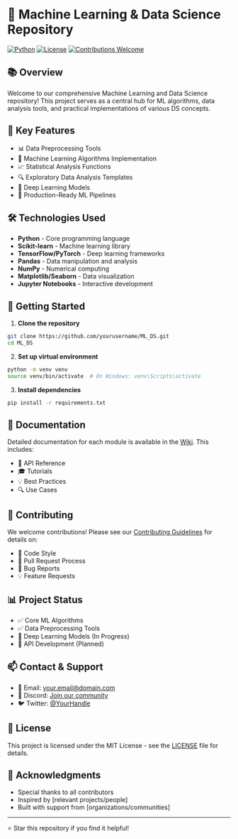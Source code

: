 # 🤖 Machine Learning & Data Science Repository 

[![Python](https://img.shields.io/badge/Python-3.7%2B-blue)](https://www.python.org/)
[![License](https://img.shields.io/badge/License-MIT-green.svg)](LICENSE)
[![Contributions Welcome](https://img.shields.io/badge/Contributions-Welcome-brightgreen.svg?style=flat)](CONTRIBUTING.md)

## 📚 Overview

Welcome to our comprehensive Machine Learning and Data Science repository! This project serves as a central hub for ML algorithms, data analysis tools, and practical implementations of various DS concepts.

## 🎯 Key Features

- 📊 Data Preprocessing Tools
- 🧮 Machine Learning Algorithms Implementation
- 📈 Statistical Analysis Functions
- 🔍 Exploratory Data Analysis Templates
- 🤖 Deep Learning Models
- 📱 Production-Ready ML Pipelines

## 🛠️ Technologies Used

- **Python** - Core programming language
- **Scikit-learn** - Machine learning library
- **TensorFlow/PyTorch** - Deep learning frameworks
- **Pandas** - Data manipulation and analysis
- **NumPy** - Numerical computing
- **Matplotlib/Seaborn** - Data visualization
- **Jupyter Notebooks** - Interactive development

## 🚀 Getting Started

1. **Clone the repository**
```bash
git clone https://github.com/yourusername/ML_DS.git
cd ML_DS
```

2. **Set up virtual environment**
```bash
python -m venv venv
source venv/bin/activate  # On Windows: venv\Scripts\activate
```

3. **Install dependencies**
```bash
pip install -r requirements.txt
```

## 📖 Documentation

Detailed documentation for each module is available in the [Wiki](link-to-wiki). This includes:
- 📝 API Reference
- 🎓 Tutorials
- 💡 Best Practices
- 🔍 Use Cases

## 🤝 Contributing

We welcome contributions! Please see our [Contributing Guidelines](CONTRIBUTING.md) for details on:
- 📝 Code Style
- 🔄 Pull Request Process
- 🐛 Bug Reports
- 💡 Feature Requests

## 📊 Project Status

- ✅ Core ML Algorithms
- ✅ Data Preprocessing Tools
- 🚧 Deep Learning Models (In Progress)
- 📅 API Development (Planned)

## 📫 Contact & Support

- 📧 Email: your.email@domain.com
- 💬 Discord: [Join our community](discord-link)
- 🐦 Twitter: [@YourHandle](twitter-link)

## 📄 License

This project is licensed under the MIT License - see the [LICENSE](LICENSE) file for details.

## 🙏 Acknowledgments

- Special thanks to all contributors
- Inspired by [relevant projects/people]
- Built with support from [organizations/communities]

---

⭐ Star this repository if you find it helpful!
